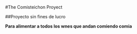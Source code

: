 #The Comisteichon Proyect

##Proyecto sin fines de lucro

**Para alimentar a todos los wnes que andan comiendo comia**
